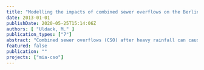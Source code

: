 ```yaml
---
title: "Modelling the impacts of combined sewer overflows on the Berlin River Spree"
date: 2013-01-01
publishDate: 2020-05-25T15:14:06Z
authors: [ "Uldack, M." ]
publication_types: ["7"]
abstract: "Combined sewer overflows (CSO) after heavy rainfall can cause acute depletions of dissolved oxygen (DO) in the Berlin River Spree. A planning instrument for CSO impact assessment has been developed in the framework of the research project MIA-CSO at the Kompetenzzentrum Wasser Berlin. This instrument couples the sewer model InfoWorks CS, the water quality model Hydrax/QSim and an impact assessment tool. Within this thesis it is tested for various CSO management strategies and climate change scenarios. The coupled sewer-river-model InfoWorks CS-Hydrax/QSim was validated for the years 2010 and 2011. Simulation results for the critical parameters discharge and DO concentrations in the Berlin River Spree agree well with measurements. Although not all observed DO deficits can be simulated accurately, the very good representation of processes related to the oxygen budget allows assessing relative changes in boundary conditions, e.g. from different CSO control strategies. The conducted scenario analysis indicates that the coupled sewer-river-model reacts sensitively to changes in boundary conditions (temperature, rainfall, storage volume and other CSO control strategies, etc.). Based on the simulation year 2007 - representing an extreme year with regards to CSO volume and critical conditions in the river - sewer rehabilitation measures planned to be implemented until 2020 are predicted to reduce total CSO volumes by 17% and discharged pollutant loads by 21-31%. The frequency of critical DO conditions for the most sensitive local fish species (<2 mg/L) will decrease by one third. For a further improvement of water quality after the year 2020, the reduction of impervious surfaces emerges as a very effective management strategy. A reduction of the impervious connected area by 20% results in a decrease in the frequency of critical DO conditions by another third. The studied increase in surface air and water temperature as part of the climate change scenarios leads to a significant aggravation of DO stress due to background pollution in the Berlin River Spree, while acute DO depletions after CSO are barely affected. However, changes in rain intensity have a considerable effect on CSO volumes, pollutant loads and the frequency of critical DO concentrations. The extended sensitivity analysis shows that a general reduction of discharged pollutant loads by 60% based on the sewer status 2020 can prevent critical DO conditions in the Berlin River Spree, even for the exceptionally rain intense year 2007. Further, it has been shown that the entry and biodegradation of organic carbon compounds is the most important process for acute DO depletions after CSO. However, mixing of oxygen free spill water with the Berlin River Spree provokes an additional impairment of DO conditions. In the framework of this thesis, CSO impacts under different management strategies or climate change conditions are only assessed for a part of the Berlin combined sewer system and for one exemplary year. Before applying the presented instrument for planning specific measures it is proposed to expand the model area and simulated time period."
featured: false
publication: ""
projects: ["mia-cso"]
---
```


